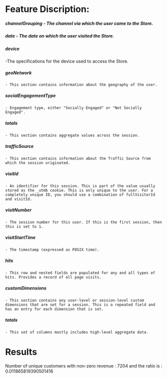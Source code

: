 # Feature Discription:

##### channelGrouping - The channel via which the user came to the Store.
##### date - The date on which the user visited the Store.
##### device 
-The specifications for the device used to access the Store.
##### geoNetwork 
	- This section contains information about the geography of the user.
##### socialEngagementType 
	- Engagement type, either "Socially Engaged" or "Not Socially Engaged".
##### totals 
	- This section contains aggregate values across the session.
##### trafficSource 
	- This section contains information about the Traffic Source from which the session originated.
##### visitId 
	- An identifier for this session. This is part of the value usually stored as the _utmb cookie. This is only unique to the user. For a completely unique ID, you should use a combination of fullVisitorId and visitId.
##### visitNumber 
	- The session number for this user. If this is the first session, then this is set to 1.
##### visitStartTime 
	- The timestamp (expressed as POSIX time).
##### hits 
	- This row and nested fields are populated for any and all types of hits. Provides a record of all page visits.
##### customDimensions 
	- This section contains any user-level or session-level custom dimensions that are set for a session. This is a repeated field and has an entry for each dimension that is set.
##### totals 
	- This set of columns mostly includes high-level aggregate data.

# Results

Number of unique customers with non-zero revenue :  7204 and the ratio is :  0.011865819390501416
